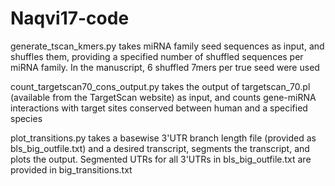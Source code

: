 # Naqvi17-code
generate_tscan_kmers.py takes miRNA family seed sequences as input, and shuffles them, providing a specified number of shuffled sequences per miRNA family. In the manuscript, 6 shuffled 7mers per true seed were used

count_targetscan70_cons_output.py takes the output of targetscan_70.pl (available from the TargetScan website) as input, and counts gene-miRNA interactions with target sites conserved between human and a specified species

plot_transitions.py takes a basewise 3'UTR branch length file (provided as bls_big_outfile.txt) and a desired transcript, segments the transcript, and plots the output. Segmented UTRs for all 3'UTRs in bls_big_outfile.txt are provided in big_transitions.txt
